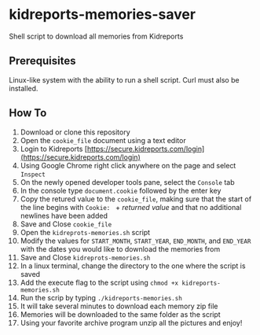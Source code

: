 # kidreports-memories-saver
Shell script to download all memories from Kidreports

## Prerequisites
Linux-like system with the ability to run a shell script. Curl must also be installed.

## How To
1) Download or clone this repository
2) Open the `cookie_file` document using a text editor
3) Login to Kidreports [https://secure.kidreports.com/login](https://secure.kidreports.com/login)
4) Using Google Chrome right click anywhere on the page and select `Inspect`
5) On the newly opened developer tools pane, select the `Console` tab
6) In the console type `document.cookie` followed by the enter key
7) Copy the retured value to the `cookie_file`, making sure that the start of the line begins with `Cookie: ` + *returned value* and that no additional newlines have been added
8) Save and Close `cookie_file`
9) Open the `kidreprots-memories.sh` script
10) Modify the values for `START_MONTH`, `START_YEAR`, `END_MONTH`, and `END_YEAR` with the dates you would like to download the memories from
11) Save and Close `kidreprots-memories.sh`
12) In a linux terminal, change the directory to the one where the script is saved
13) Add the execute flag to the script using `chmod +x kidreports-memories.sh`
14) Run the scrip by typing `./kidreports-memories.sh`
15) It will take several minutes to download each memory zip file
16) Memories will be downloaded to the same folder as the script
17) Using your favorite archive program unzip all the pictures and enjoy!
